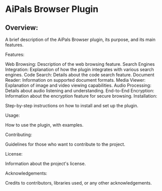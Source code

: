 # AiPals Browser Plugin
## Overview:

A brief description of the AiPals Browser plugin, its purpose, and its main features.

Features:

Web Browsing: Description of the web browsing feature.
Search Engines Integration: Explanation of how the plugin integrates with various search engines.
Code Search: Details about the code search feature.
Document Reader: Information on supported document formats.
Media Viewer: Explanation of image and video viewing capabilities.
Audio Processing: Details about audio listening and understanding.
End-to-End Encryption: Information about the encryption feature for secure browsing.
Installation:

Step-by-step instructions on how to install and set up the plugin.

Usage:

How to use the plugin, with examples.

Contributing:

Guidelines for those who want to contribute to the project.

License:

Information about the project's license.

Acknowledgements:

Credits to contributors, libraries used, or any other acknowledgements.
